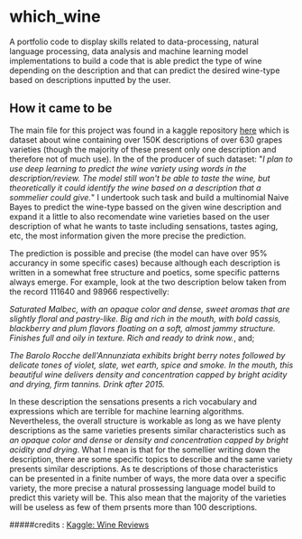 # which_wine
A portfolio code to display skills related to data-processing, natural language processing, data analysis and machine learning model implementations to build a code that is able predict the type of wine depending on the description and that can predict the desired wine-type based on descriptions inputted by the user.

## How it came to be

The main file for this project was found in a kaggle repository [here](https://www.kaggle.com/datasets/zynicide/wine-reviews) which is dataset about wine containing over 150K descriptions of over 630 grapes varieties (though the majority of these present only one description and therefore not of much use). In the of the producer of such dataset: "*I plan to use deep learning to predict the wine variety using words in the description/review. The model still won't be able to taste the wine, but theoretically it could identify the wine based on a description that a sommelier could give.*" I undertook such task and build a multinomial Naive Bayes to predict the wine-type bassed on the given wine description and expand it a little to also recomendate wine varieties based on the user description of what he wants to taste including sensations, tastes aging, etc, the most information given the more precise the prediction. 

The prediction is possible and precise (the model can have over 95% accurancy in some specific cases) because although each description is written in a somewhat free structure and poetics, some specific patterns always emerge. For example, look at the two description below taken from the record 111640 and 98966 respectivelly:

*Saturated Malbec, with an opaque color and dense, sweet aromas that are slightly floral and pastry-like. Big and rich in the mouth, with bold cassis, blackberry and plum flavors floating on a soft, almost jammy structure. Finishes full and oily in texture. Rich and ready to drink now.*, and;

*The Barolo Rocche dell'Annunziata exhibits bright berry notes followed by delicate tones of violet, slate, wet earth, spice and smoke. In the mouth, this beautiful wine delivers density and concentration capped by bright acidity and drying, firm tannins. Drink after 2015.*

In these description the sensations presents a rich vocabulary and expressions which are terrible for machine learning algorithms. Nevertheless, the overall structure is workable as long as we have plenty descriptions as the same varieties presents similar characteristics such as *an opaque color and dense* or *density and concentration capped by bright acidity and drying*. What I mean is that for the somellier writing down the description, there are some specific topics to describe and the same variety presents similar descriptions. As te descriptions of those characteristics can be presented in a finite number of ways, the more data over a specific variety, the more precise a natural prossessing language model build to predict this variety will be. This also mean that the majority of the varieties will be useless as few of them prsents more than 100 descriptions.






  






#####credits : [Kaggle: Wine Reviews](https://www.kaggle.com/datasets/zynicide/wine-reviews)



